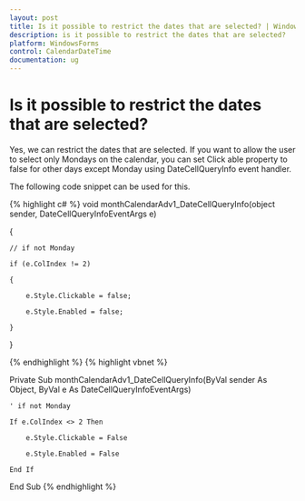 ```yaml
---
layout: post
title: Is it possible to restrict the dates that are selected? | WindowsForms | Syncfusion
description: is it possible to restrict the dates that are selected?
platform: WindowsForms
control: CalendarDateTime
documentation: ug
---
```

# Is it possible to restrict the dates that are selected?

Yes, we can restrict the dates that are selected. If you want to allow the user to select only Mondays on the calendar, you can set Click able property to false for other days except Monday using DateCellQueryInfo event handler.

The following code snippet can be used for this.




{% highlight c#  %}
void monthCalendarAdv1_DateCellQueryInfo(object sender, DateCellQueryInfoEventArgs e)

{

    // if not Monday 

    if (e.ColIndex != 2)

    {

        e.Style.Clickable = false;

        e.Style.Enabled = false;

    }

}




{% endhighlight  %}
{% highlight vbnet %}


Private Sub monthCalendarAdv1_DateCellQueryInfo(ByVal sender As Object, ByVal e As DateCellQueryInfoEventArgs)

    ' if not Monday 

    If e.ColIndex <> 2 Then

        e.Style.Clickable = False

        e.Style.Enabled = False

    End If

End Sub
{% endhighlight   %}
